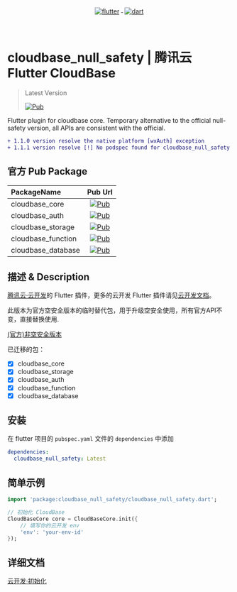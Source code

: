 <p align="center">
  <a href="https://flutter.dev/">
    <img src="https://www.vectorlogo.zone/logos/flutterio/flutterio-ar21.svg" alt="flutter" style="vertical-align:top; margin:4px;">
  </a>
  <a href="https://dart.dev/">
    <img src="https://www.vectorlogo.zone/logos/dartlang/dartlang-ar21.svg" alt="dart" style="vertical-align:top; margin:4px;">
  </a>
</p>
<br/>

# cloudbase_null_safety | 腾讯云 Flutter CloudBase

> Latest Version
> 
> [![Pub](https://shields.io/badge/pub-v1.1.2-ff69b4)](https://pub.flutter-io.cn/packages/cloudbase_null_safety)
> 
Flutter plugin for cloudbase core. Temporary alternative to the official null-safety version, all APIs are consistent with the official.

```diff
+ 1.1.0 version resolve the native platform [wxAuth] exception
+ 1.1.1 version resolve [!] No podspec found for cloudbase_null_safety in .symlinks/plugins/cloudbase_null_safety/ios
```

## 官方 Pub Package
|PackageName|Pub Url|
| :------------ |:---------------:|
| cloudbase_core | [![Pub](https://img.shields.io/pub/v/cloudbase_core)]() |
| cloudbase_auth | [![Pub](https://img.shields.io/pub/v/cloudbase_auth)]() |
| cloudbase_storage | [![Pub](https://img.shields.io/pub/v/cloudbase_storage)]() |
| cloudbase_function | [![Pub](https://img.shields.io/pub/v/cloudbase_function)]() |
| cloudbase_database | [![Pub](https://img.shields.io/pub/v/cloudbase_database)]() |

## 描述 & Description

<!-- [![Pub](https://img.shields.io/pub/v/cloudbase_core)]() -->

[腾讯云·云开发](https://www.cloudbase.net/)的 Flutter 插件，更多的云开发 Flutter 插件请见[云开发文档](https://docs.cloudbase.net/api-reference/flutter/install.html)。

此版本为官方空安全版本的临时替代包，用于升级空安全使用，所有官方API不变，直接替换使用.

[(官方)非空安全版本](https://pub.dev/packages/cloudbase_core/)

已迁移的包：
- [x] cloudbase_core
- [x] cloudbase_storage
- [x] cloudbase_auth
- [x] cloudbase_function
- [x] cloudbase_database

## 安装

在 flutter 项目的 `pubspec.yaml` 文件的 `dependencies` 中添加

```yaml
dependencies:
  cloudbase_null_safety: Latest
```

## 简单示例

```dart
import 'package:cloudbase_null_safety/cloudbase_null_safety.dart';

// 初始化 CloudBase
CloudBaseCore core = CloudBaseCore.init({
    // 填写你的云开发 env
    'env': 'your-env-id'
});
```

## 详细文档

[云开发·初始化](https://docs.cloudbase.net/api-reference/flutter/initialization)

